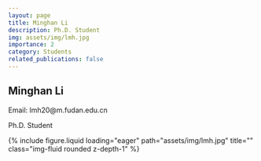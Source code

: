 ```yaml
---
layout: page
title: Minghan Li
description: Ph.D. Student
img: assets/img/lmh.jpg
importance: 2
category: Students
related_publications: false
---
```


<div class="row">
    <div class="col-sm-8 mt-3 mt-md-0">
        <h2>Minghan Li</h2>
        <p>Email: lmh20@m.fudan.edu.cn</p>
        <p>Ph.D. Student</p>
    </div>
    <div class="col-sm-4 mt-3 mt-md-0">
        {% include figure.liquid loading="eager" path="assets/img/lmh.jpg" title="" class="img-fluid rounded z-depth-1" %}
    </div>
</div>
